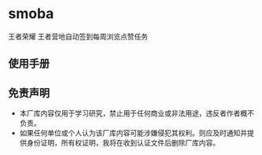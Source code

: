 # smoba
王者荣耀 王者营地自动签到每周浏览点赞任务

## 使用手册
## 免责声明
* 本厂库内容仅用于学习研究，禁止用于任何商业或非法用途，违反者作者概不负责。
* 如果任何单位或个人认为该厂库内容可能涉嫌侵犯其权利。则应及时通知并提供身份证明，所有权证明，我将在收到认证文件后删除厂库内容。
